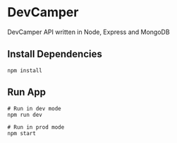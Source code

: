 # DevCamper
DevCamper API written in Node, Express and MongoDB

## Install Dependencies

```
npm install
```
## Run App

```
# Run in dev mode
npm run dev

# Run in prod mode
npm start
```
